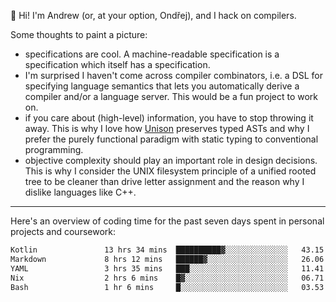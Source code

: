 :wave: Hi! I'm Andrew (or, at your option, Ondřej), and I hack on compilers. 

Some thoughts to paint a picture:
- specifications are cool. A machine-readable specification is a specification which itself has a specification.
- I'm surprised I haven't come across compiler combinators, i.e. a DSL for specifying language semantics that lets you automatically derive a compiler and/or a language server. This would be a fun project to work on.
- if you care about (high-level) information, you have to stop throwing it away. This is why I love how [Unison](https://github.com/unisonweb/unison) preserves typed ASTs and why I prefer the purely functional paradigm with static typing to conventional programming.
- objective complexity should play an important role in design decisions. This is why I consider the UNIX filesystem principle of a unified rooted tree to be cleaner than drive letter assignment and the reason why I dislike languages like C++.

---

Here's an overview of coding time for the past seven days spent in personal projects and coursework:
<!--START_SECTION:waka-->

```txt
Kotlin               13 hrs 34 mins  ██████████▓░░░░░░░░░░░░░░   43.15 %
Markdown             8 hrs 12 mins   ██████▓░░░░░░░░░░░░░░░░░░   26.06 %
YAML                 3 hrs 35 mins   ███░░░░░░░░░░░░░░░░░░░░░░   11.41 %
Nix                  2 hrs 6 mins    █▓░░░░░░░░░░░░░░░░░░░░░░░   06.71 %
Bash                 1 hr 6 mins     █░░░░░░░░░░░░░░░░░░░░░░░░   03.53 %
```

<!--END_SECTION:waka-->

<!--
**viluon/viluon** is a ✨ _special_ ✨ repository because its `README.md` (this file) appears on your GitHub profile.

Here are some ideas to get you started:

- 🔭 I’m currently working on ...
- 🌱 I’m currently learning ...
- 👯 I’m looking to collaborate on ...
- 🤔 I’m looking for help with ...
- 💬 Ask me about ...
- 📫 How to reach me: ...
- 😄 Pronouns: ...
- ⚡ Fun fact: ...
-->
